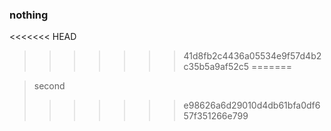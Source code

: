 ### nothing

<<<<<<< HEAD

>>>>>>> 41d8fb2c4436a05534e9f57d4b2c35b5a9af52c5
=======

> second
>>>>>>> e98626a6d29010d4db61bfa0df657f351266e799
